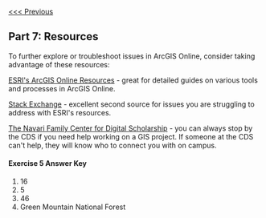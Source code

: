 [<<< Previous](Part6.md)

## Part 7: Resources

To further explore or troubleshoot issues in ArcGIS Online, consider taking advantage of these resources:

[ESRI's ArcGIS Online Resources](https://www.esri.com/en-us/arcgis/products/arcgis-online/resources) - great for detailed guides on various tools and processes in ArcGIS Online.

[Stack Exchange](https://gis.stackexchange.com/) - excellent second source for issues you are struggling to address with ESRI's resources.

[The Navari Family Center for Digital Scholarship](https://cds.library.nd.edu/) - you can always stop by the CDS if you need help working on a GIS project. If someone at the CDS can't help, they will know who to connect you with on campus.

#### Exercise 5 Answer Key
1. 16
2. 5
3. 46
4. Green Mountain National Forest
